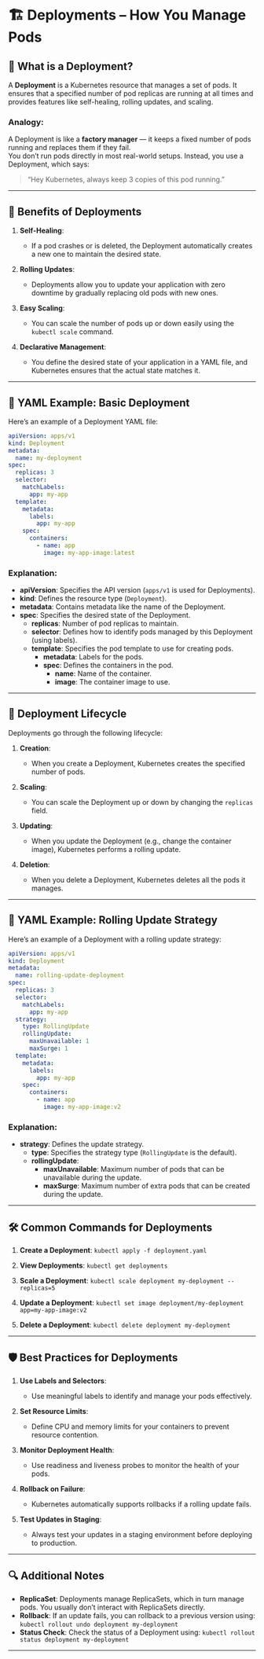 # 🏗️ Deployments – How You Manage Pods

## 🧠 What is a Deployment?

A **Deployment** is a Kubernetes resource that manages a set of pods. It ensures that a specified number of pod replicas are running at all times and provides features like self-healing, rolling updates, and scaling.

### Analogy:
A Deployment is like a **factory manager** — it keeps a fixed number of pods running and replaces them if they fail.  
You don’t run pods directly in most real-world setups. Instead, you use a Deployment, which says:  
> “Hey Kubernetes, always keep 3 copies of this pod running.”

---

## 🧠 Benefits of Deployments

1. **Self-Healing**:
    - If a pod crashes or is deleted, the Deployment automatically creates a new one to maintain the desired state.

2. **Rolling Updates**:
    - Deployments allow you to update your application with zero downtime by gradually replacing old pods with new ones.

3. **Easy Scaling**:
    - You can scale the number of pods up or down easily using the `kubectl scale` command.

4. **Declarative Management**:
    - You define the desired state of your application in a YAML file, and Kubernetes ensures that the actual state matches it.

---

## 🔧 YAML Example: Basic Deployment

Here’s an example of a Deployment YAML file:

```yaml
apiVersion: apps/v1
kind: Deployment
metadata:
  name: my-deployment
spec:
  replicas: 3
  selector:
    matchLabels:
      app: my-app
  template:
    metadata:
      labels:
        app: my-app
    spec:
      containers:
        - name: app
          image: my-app-image:latest
```

### Explanation:
- **apiVersion**: Specifies the API version (`apps/v1` is used for Deployments).
- **kind**: Defines the resource type (`Deployment`).
- **metadata**: Contains metadata like the name of the Deployment.
- **spec**: Specifies the desired state of the Deployment.
  - **replicas**: Number of pod replicas to maintain.
  - **selector**: Defines how to identify pods managed by this Deployment (using labels).
  - **template**: Specifies the pod template to use for creating pods.
    - **metadata**: Labels for the pods.
    - **spec**: Defines the containers in the pod.
      - **name**: Name of the container.
      - **image**: The container image to use.

---

## 🔄 Deployment Lifecycle

Deployments go through the following lifecycle:

1. **Creation**:
    - When you create a Deployment, Kubernetes creates the specified number of pods.

2. **Scaling**:
    - You can scale the Deployment up or down by changing the `replicas` field.

3. **Updating**:
    - When you update the Deployment (e.g., change the container image), Kubernetes performs a rolling update.

4. **Deletion**:
    - When you delete a Deployment, Kubernetes deletes all the pods it manages.

---

## 🔧 YAML Example: Rolling Update Strategy

Here’s an example of a Deployment with a rolling update strategy:

```yaml
apiVersion: apps/v1
kind: Deployment
metadata:
  name: rolling-update-deployment
spec:
  replicas: 3
  selector:
    matchLabels:
      app: my-app
  strategy:
    type: RollingUpdate
    rollingUpdate:
      maxUnavailable: 1
      maxSurge: 1
  template:
    metadata:
      labels:
        app: my-app
    spec:
      containers:
        - name: app
          image: my-app-image:v2
```

### Explanation:
- **strategy**: Defines the update strategy.
  - **type**: Specifies the strategy type (`RollingUpdate` is the default).
  - **rollingUpdate**:
    - **maxUnavailable**: Maximum number of pods that can be unavailable during the update.
    - **maxSurge**: Maximum number of extra pods that can be created during the update.

---

## 🛠️ Common Commands for Deployments

1. **Create a Deployment**: `kubectl apply -f deployment.yaml`

2. **View Deployments**: `kubectl get deployments`

3. **Scale a Deployment**: `kubectl scale deployment my-deployment --replicas=5`

4. **Update a Deployment**: `kubectl set image deployment/my-deployment app=my-app-image:v2`

5. **Delete a Deployment**: `kubectl delete deployment my-deployment`

---

## 🛡️ Best Practices for Deployments

1. **Use Labels and Selectors**:
    - Use meaningful labels to identify and manage your pods effectively.

2. **Set Resource Limits**:
    - Define CPU and memory limits for your containers to prevent resource contention.

3. **Monitor Deployment Health**:
    - Use readiness and liveness probes to monitor the health of your pods.

4. **Rollback on Failure**:
    - Kubernetes automatically supports rollbacks if a rolling update fails.

5. **Test Updates in Staging**:
    - Always test your updates in a staging environment before deploying to production.

---

## 🔍 Additional Notes

- **ReplicaSet**: Deployments manage ReplicaSets, which in turn manage pods. You usually don’t interact with ReplicaSets directly.
- **Rollback**: If an update fails, you can rollback to a previous version using: `kubectl rollout undo deployment my-deployment`
- **Status Check**: Check the status of a Deployment using: `kubectl rollout status deployment my-deployment`

---
